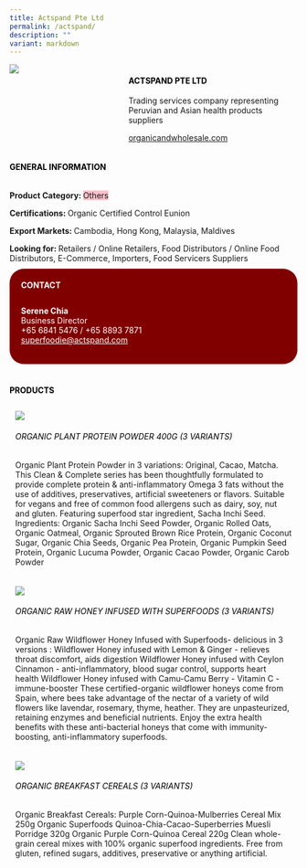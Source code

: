 ```yaml
---
title: Actspand Pte Ltd
permalink: /actspand/
description: ""
variant: markdown
---
```

<div class="flex-paragraph"> 
<p style="text-transform: uppercase">
</p>
</div> 
<div class="flex-container" style="display: flex; flex-wrap: wrap;"> 
<div class="card sgds" style="flex: 1 1 40%; display: block;">
<img src="https://drive.google.com/u/0/uc?id=1zhIad7OE2g1QenGAa8bhMxx17y-VCIW0&amp;export=download">
</div> 
<div class="card-sgds" style="flex: 1 1 58%; display: block; margin-left: 3px"> 
<h4 style="text-transform: uppercase; color: black;">
<b>Actspand pte ltd
</b>
</h4> 
<p>Trading services company representing Peruvian and Asian health products suppliers
</p> 
<p>
<a href="https://organicandwholesale.com" target="_blank">organicandwholesale.com
</a>
</p> 
</div> 
</div> 
<h4 style="text-transform: uppercase; color: black;">
<b>General Information
</b>
</h4> 
<div class="flex-container" style="display: flex; flex-wrap: wrap;"> 
<div class="card sgds" style="flex: 1 1 65%; display: block; align-self: stretch"> 
<div class="flex-paragraph"> 
<p>
<b>Product Category: 
</b>
<span style="background-color: pink; border-radius: 10 px;">Others
</span>
</p> 
<p>
<b>Certifications: 
</b>Organic Certified Control Eunion
</p> 
<p>
<b>Export Markets: 
</b>Cambodia, Hong Kong, Malaysia, Maldives
</p> 
<p style="margin-bottom: 10px;">
<b>Looking for: 
</b>Retailers / Online Retailers, Food Distributors / Online Food Distributors, E-Commerce, Importers, Food Servicers Suppliers
</p> 
</div> 
</div> 
<div class="card sgds" style="flex: 1 1 35%; padding: 10px; display: block; background-color: maroon; border-radius: 25px; align-self: center;"> 
<h4 style="color: white; margin-top: 10px; margin-left: 10px;">CONTACT
</h4> 
<div class="flex-paragraph"> 
<p style="padding: 10px; color: white;">
<b>Serene Chia
</b>
<br>Business Director
<br>+65 6841 5476 / +65 8893 7871
<br>
<a href="mailto:superfoodie@actspand.com" style="color: white;">superfoodie@actspand.com
</a>
</p> 
</div> 
</div> 
</div> 
<br> 
<h4 style="text-transform: uppercase; color: black;">
<b>products
</b>
</h4> 
<div style="display: flex; flex-wrap: wrap;"> 
<div class="card sgds" style="flex: 1 1 47%; margin: 10px; display: block;"> 
<div class="flex-image" style="display: block;">
<img src="https://drive.google.com/uc?id=1CffVTDBFCoLBoUAoyo3pdCKjhw0jyVg3&amp;export=download">
</div> 
<div class="flex-paragraph"> 
<h6 style="text-transform: uppercase; color: black;">Organic Plant Protein Powder 400g (3 variants)
</h6> 
<p>Organic Plant Protein Powder in 3 variations: Original, Cacao, Matcha. This Clean &amp; Complete series has been thoughtfully formulated to provide complete protein &amp; anti-inflammatory Omega 3 fats without the use of additives, preservatives, artificial sweeteners or flavors. Suitable for vegans and free of common food allergens such as dairy, soy, nut and gluten. Featuring superfood star ingredient, Sacha Inchi Seed. Ingredients: Organic Sacha Inchi Seed Powder, Organic Rolled Oats, Organic Oatmeal, Organic Sprouted Brown Rice Protein, Organic Coconut Sugar, Organic Chia Seeds, Organic Pea Protein, Organic Pumpkin Seed Protein, Organic Lucuma Powder, Organic Cacao Powder, Organic Carob Powder
</p>
</div> 
</div> 
<div class="card sgds" style="flex: 1 1 47%; margin: 10px; display: block;"> 
<div class="flex-image" style="display: block;">
<img src="https://drive.google.com/uc?id=1RXPkhosdC2M8m9Lr1kmen86ucegMRl3L&amp;export=download">
</div> 
<div class="flex-paragraph"> 
<h6 style="text-transform: uppercase; color: black;">Organic Raw Honey Infused With Superfoods (3 variants)
</h6> 
<p>Organic Raw Wildflower Honey Infused with Superfoods- delicious in 3 versions : Wildflower Honey infused with Lemon &amp; Ginger - relieves throat discomfort, aids digestion Wildflower Honey infused with Ceylon Cinnamon - anti-inflammatory, blood sugar control, supports heart health Wildflower Honey infused with Camu-Camu Berry - Vitamin C - immune-booster These certified-organic wildflower honeys come from Spain, where bees take advantage of the nectar of a variety of wild flowers like lavendar, rosemary, thyme, heather. They are unpasteurized, retaining enzymes and beneficial nutrients. Enjoy the extra health benefits with these anti-bacterial honeys that come with immunity-boosting, anti-inflammatory superfoods.
</p>
</div> 
</div> 
<div class="card sgds" style="flex: 1 1 47%; margin: 10px; display: block;"> 
<div class="flex-image" style="display: block;">
<img src="https://drive.google.com/uc?id=1Qy7ehMDbBtpBjRFeZzpCsEmdcIiYFF-O&amp;export=download">
</div> 
<div class="flex-paragraph"> 
<h6 style="text-transform: uppercase; color: black;">Organic Breakfast Cereals (3 variants)
</h6> 
<p>Organic Breakfast Cereals: Purple Corn-Quinoa-Mulberries Cereal Mix 250g Organic Superfoods Quinoa-Chia-Cacao-Superberries Muesli Porridge 320g Organic Purple Corn-Quinoa Cereal 220g Clean whole-grain cereal mixes with 100% organic superfood ingredients. Free from gluten, refined sugars, additives, preservative or anything artificial.
</p>
</div> 
</div> 
</div>